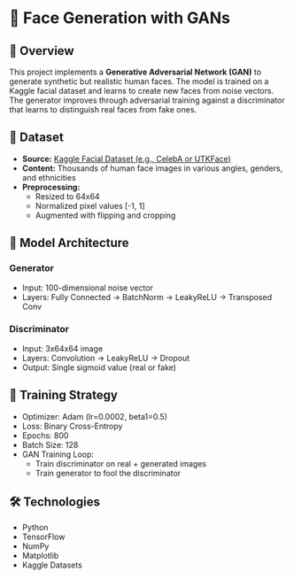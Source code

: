# 🧠 Face Generation with GANs

## 📌 Overview
This project implements a **Generative Adversarial Network (GAN)** to generate synthetic but realistic human faces. The model is trained on a Kaggle facial dataset and learns to create new faces from noise vectors. The generator improves through adversarial training against a discriminator that learns to distinguish real faces from fake ones.

## 🧪 Dataset

- **Source:** [Kaggle Facial Dataset (e.g., CelebA or UTKFace)](https://www.kaggle.com/datasets/jessicali9530/celeba-dataset)
- **Content:** Thousands of human face images in various angles, genders, and ethnicities
- **Preprocessing:**
  - Resized to 64x64
  - Normalized pixel values [-1, 1]
  - Augmented with flipping and cropping

## 🧠 Model Architecture

### Generator
- Input: 100-dimensional noise vector
- Layers: Fully Connected → BatchNorm → LeakyReLU → Transposed Conv

### Discriminator
- Input: 3x64x64 image
- Layers: Convolution → LeakyReLU → Dropout
- Output: Single sigmoid value (real or fake)

## 🔁 Training Strategy

- Optimizer: Adam (lr=0.0002, beta1=0.5)
- Loss: Binary Cross-Entropy
- Epochs: 800
- Batch Size: 128
- GAN Training Loop: 
  - Train discriminator on real + generated images
  - Train generator to fool the discriminator

## 🛠️ Technologies

- Python  
- TensorFlow
- NumPy  
- Matplotlib
- Kaggle Datasets  

